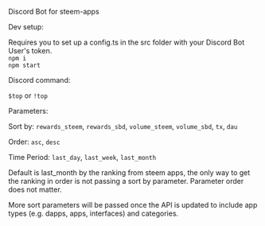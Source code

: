 Discord Bot for steem-apps

Dev setup:

Requires you to set up a config.ts in the src folder with your Discord Bot User's token.<br>
`npm i`<br>
`npm start`

Discord command:

`$top` or `!top`

Parameters:

Sort by: `rewards_steem`, `rewards_sbd`, `volume_steem`, `volume_sbd`, `tx`, `dau`

Order: `asc`, `desc`

Time Period: `last_day`, `last_week`, `last_month`

Default is last_month by the ranking from steem apps, the only way to get the ranking in order is not passing a sort by parameter. Parameter order does not matter.

More sort parameters will be passed once the API is updated to include app types (e.g. dapps, apps, interfaces) and categories.